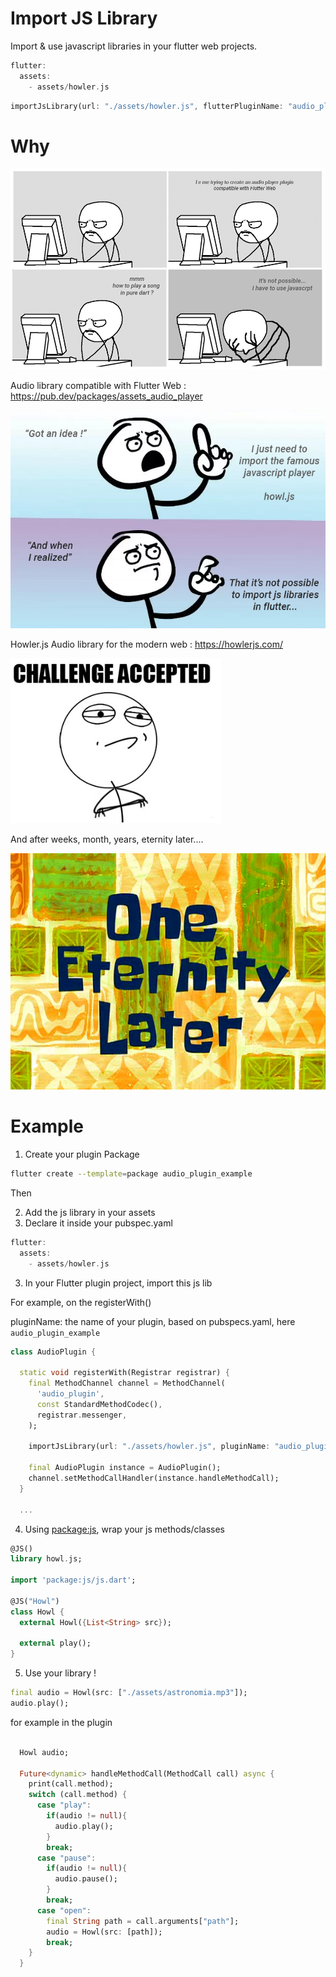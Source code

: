 # Import JS Library

Import & use javascript libraries in your flutter web projects.

```dart
flutter:
  assets:
    - assets/howler.js
```

```dart
importJsLibrary(url: "./assets/howler.js", flutterPluginName: "audio_plugin_example");
```

# Why

[![meme](./meme/meme_pc_grid.png)]()

Audio library compatible with Flutter Web : https://pub.dev/packages/assets_audio_player

[![meme](./meme/meme_idea_quote.png)]()

Howler.js Audio library for the modern web : https://howlerjs.com/

[![meme](./meme/meme_challenge_accepted.png)]()

And after weeks, month, years, eternity later....

[![meme](./meme/meme_eternity_later.png)]()


# Example


1. Create your plugin Package

```sh
flutter create --template=package audio_plugin_example
```

Then

2. Add the js library in your assets
3. Declare it inside your pubspec.yaml

```dart
flutter:
  assets:
    - assets/howler.js
```

3. In your Flutter plugin project, import this js lib
 
For example, on the registerWith()

pluginName: the name of your plugin, based on pubspecs.yaml, here `audio_plugin_example`

```dart
class AudioPlugin {

  static void registerWith(Registrar registrar) {
    final MethodChannel channel = MethodChannel(
      'audio_plugin',
      const StandardMethodCodec(),
      registrar.messenger,
    );

    importJsLibrary(url: "./assets/howler.js", pluginName: "audio_plugin_example");
    
    final AudioPlugin instance = AudioPlugin();
    channel.setMethodCallHandler(instance.handleMethodCall);
  }
   
  ...
```

4. Using [package:js](https://pub.dev/packages/js), wrap your js methods/classes

```dart
@JS()
library howl.js;

import 'package:js/js.dart';

@JS("Howl")
class Howl {
  external Howl({List<String> src}); 

  external play();
}
```

5. Use your library !

```dart
final audio = Howl(src: ["./assets/astronomia.mp3"]);
audio.play();
```

for example in the plugin

```dart

  Howl audio;

  Future<dynamic> handleMethodCall(MethodCall call) async {
    print(call.method);
    switch (call.method) {
      case "play":
        if(audio != null){
          audio.play();
        }
        break;
      case "pause":
        if(audio != null){
          audio.pause();
        }
        break;
      case "open":
        final String path = call.arguments["path"];
        audio = Howl(src: [path]);
        break;
    }
  }
```









